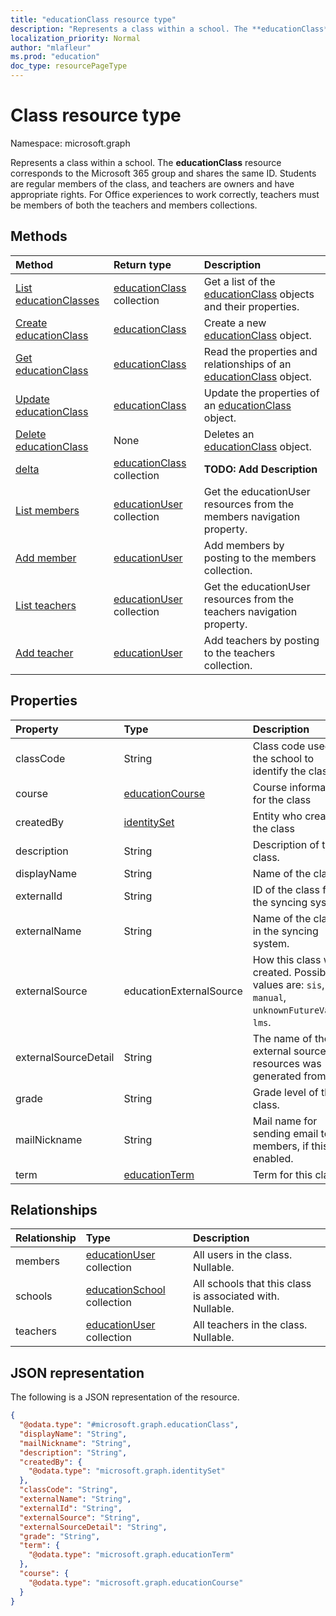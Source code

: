 ```yaml
---
title: "educationClass resource type"
description: "Represents a class within a school. The **educationClass** resource corresponds to the Microsoft 365 group and shares the same ID. Students are regular members of the class, and teachers are owners and have appropriate rights. For Office experiences to work correctly, teachers must be members of both the teachers and members collections.  "
localization_priority: Normal
author: "mlafleur"
ms.prod: "education"
doc_type: resourcePageType
---
```


# Class resource type

Namespace: microsoft.graph

Represents a class within a school. The **educationClass** resource corresponds to the Microsoft 365 group and shares the same ID. Students are regular members of the class, and teachers are owners and have appropriate rights. For Office experiences to work correctly, teachers must be members of both the teachers and members collections.

## Methods

| Method                                                   | Return type                                                 | Description                                                                                          |
| :------------------------------------------------------- | :---------------------------------------------------------- | :--------------------------------------------------------------------------------------------------- |
| [List educationClasses](../api/educationclass-list.md)   | [educationClass](../resources/educationclass.md) collection | Get a list of the [educationClass](../resources/educationclass.md) objects and their properties.     |
| [Create educationClass](../api/educationclass-create.md) | [educationClass](../resources/educationclass.md)            | Create a new [educationClass](../resources/educationclass.md) object.                                |
| [Get educationClass](../api/educationclass-get.md)       | [educationClass](../resources/educationclass.md)            | Read the properties and relationships of an [educationClass](../resources/educationclass.md) object. |
| [Update educationClass](../api/educationclass-update.md) | [educationClass](../resources/educationclass.md)            | Update the properties of an [educationClass](../resources/educationclass.md) object.                 |
| [Delete educationClass](../api/educationclass-delete.md) | None                                                        | Deletes an [educationClass](../resources/educationclass.md) object.                                  |
| [delta](../api/educationclass-delta.md)                  | [educationClass](../resources/educationclass.md) collection | **TODO: Add Description**                                                                            |
| [List members](../api/educationclass-list-members.md)    | [educationUser](../resources/educationuser.md) collection   | Get the educationUser resources from the members navigation property.                                |
| [Add member](../api/educationclass-post-members.md)      | [educationUser](../resources/educationuser.md)              | Add members by posting to the members collection.                                                    |
| [List teachers](../api/educationclass-list-teachers.md)  | [educationUser](../resources/educationuser.md) collection   | Get the educationUser resources from the teachers navigation property.                               |
| [Add teacher](../api/educationclass-post-teachers.md)    | [educationUser](../resources/educationuser.md)              | Add teachers by posting to the teachers collection.                                                  |

## Properties

| Property             | Type                                               | Description                                                                                    |
| :------------------- | :------------------------------------------------- | :--------------------------------------------------------------------------------------------- |
| classCode            | String                                             | Class code used by the school to identify the class.                                           |
| course               | [educationCourse](../resources/educationcourse.md) | Course information for the class                                                               |
| createdBy            | [identitySet](../resources/identityset.md)         | Entity who created the class                                                                   |
| description          | String                                             | Description of the class.                                                                      |
| displayName          | String                                             | Name of the class.                                                                             |
| externalId           | String                                             | ID of the class from the syncing system.                                                       |
| externalName         | String                                             | Name of the class in the syncing system.                                                       |
| externalSource       | educationExternalSource                            | How this class was created. Possible values are: `sis`, `manual`, `unknownFutureValue`, `lms`. |
| externalSourceDetail | String                                             | The name of the external source this resources was generated from.                             |
| grade                | String                                             | Grade level of the class.                                                                      |
| mailNickname         | String                                             | Mail name for sending email to all members, if this is enabled.                                |
| term                 | [educationTerm](../resources/educationterm.md)     | Term for this class.                                                                           |

## Relationships

| Relationship | Type                                                          | Description                                               |
| :----------- | :------------------------------------------------------------ | :-------------------------------------------------------- |
| members      | [educationUser](../resources/educationuser.md) collection     | All users in the class. Nullable.                         |
| schools      | [educationSchool](../resources/educationschool.md) collection | All schools that this class is associated with. Nullable. |
| teachers     | [educationUser](../resources/educationuser.md) collection     | All teachers in the class. Nullable.                      |

## JSON representation

The following is a JSON representation of the resource.

<!-- {
  "blockType": "resource",
  "keyProperty": "id",
  "@odata.type": "microsoft.graph.educationClass",
  "openType": false
}
-->

```json
{
  "@odata.type": "#microsoft.graph.educationClass",
  "displayName": "String",
  "mailNickname": "String",
  "description": "String",
  "createdBy": {
    "@odata.type": "microsoft.graph.identitySet"
  },
  "classCode": "String",
  "externalName": "String",
  "externalId": "String",
  "externalSource": "String",
  "externalSourceDetail": "String",
  "grade": "String",
  "term": {
    "@odata.type": "microsoft.graph.educationTerm"
  },
  "course": {
    "@odata.type": "microsoft.graph.educationCourse"
  }
}
```

